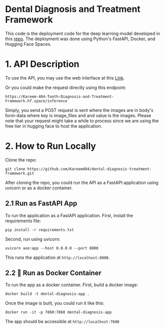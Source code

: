 # Dental Diagnosis and Treatment Framework
This code is the deployment code for the deep learning model developed in this [repo](https://github.com/akvnn/guiding-neural-nets). The deployment was done using Python's FastAPI, Docker, and Hugging Face Spaces.

# 1. API Description
To use the API, you may use the web interface at this [Link](https://www.diagnosemyteeth.com/). 

Or you could make the request directly using this endpoint:
```
https://Kareem-404-Tooth-Diagnosis-and-Treatment-Framework.hf.space/inference
```
 Simply, you send a POST request is sent where the images are in body's form-data where key is image_files and and value is the images. Please note that your request might take a while to process since we are using the free tier in hugging face to host the application.
# 2. How to Run Locally 
Clone the repo:
```
git clone https://github.com/Kareem404/dental-diagnosis-treatment-framework.git
```
After cloning the repo, you could run the API as a FastAPI application using uvicorn or as a docker container. 
## 2.1 Run as FastAPI App
To run the application as a FastAPI application. First, install the requirements file:
```
pip install -r requirements.txt
```
Second, run using uvicorn:
```
uvicorn aoo:app --host 0.0.0.0 --port 8000
````
This runs the application at `http://localhost:8000`. 
## 2.2 🐋 Run as Docker Container
To run the app as a docker container. First, build a docker image:
```
docker build -t dental-diagnosis-app .
```
Once the image is built, you could run it like this:
```
docker run -it -p 7860:7860 dental-diagnosis-app
```
The app should be accessible at `http://localhost:7680`
